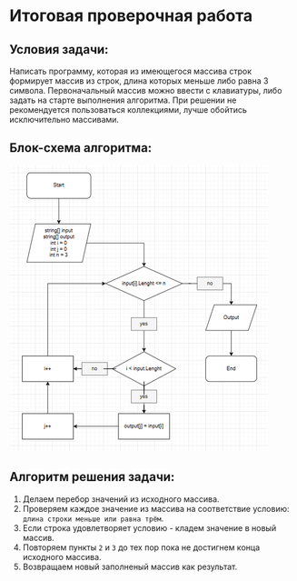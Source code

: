 # Итоговая проверочная работа

## Условия задачи:
Написать программу, которая из имеющегося массива строк формирует массив из строк, длина которых меньше либо равна 3 символа. Первоначальный массив можно ввести с клавиатуры, либо задать на старте выполнения алгоритма. При решении не рекомендуется пользоваться коллекциями, лучше обойтись исключительно массивами.

## Блок-схема алгоритма:
![](./%D0%91%D0%BB%D0%BE%D0%BA-%D1%81%D1%85%D0%B5%D0%BC%D0%B0%20%D0%B0%D0%BB%D0%B3%D0%BE%D1%80%D0%B8%D1%82%D0%BC%D0%B0.png)

## Алгоритм решения задачи:
1. Делаем перебор значений из исходного массива.
2. Проверяем каждое значение из массива на соответствие условию: `длина строки меньше или равна трём`.
3. Если строка удовлетворяет условию - кладем значение в новый массив.
4. Повторяем пункты `2` и `3` до тех пор пока не достигнем конца исходного массива.
5. Возвращаем новый заполненый массив как результат.